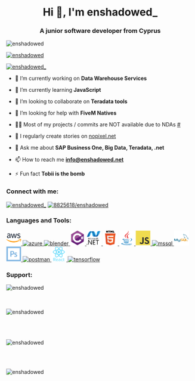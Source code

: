 <h1 align="center">Hi 👋, I'm enshadowed_</h1>
<h3 align="center">A junior software developer from Cyprus</h3>

<p align="left"> <img src="https://komarev.com/ghpvc/?username=enshadowed&label=Profile%20views&color=e75f04&style=flat-square" alt="enshadowed" /> </p>

<p align="left"> <a href="https://github.com/ryo-ma/github-profile-trophy"><img src="https://github-profile-trophy.vercel.app/?username=enshadowed" alt="enshadowed" /></a> </p>

<p align="left"> <a href="https://twitter.com/enshadowed_" target="blank"><img src="https://img.shields.io/twitter/follow/enshadowed_?logo=twitter&style=for-the-badge" alt="enshadowed_" /></a> </p>

- 🔭 I’m currently working on **Data Warehouse Services**

- 🌱 I’m currently learning **JavaScript**

- 👯 I’m looking to collaborate on **Teradata tools**

- 🤝 I’m looking for help with **FiveM Natives**

- 👨‍💻 Most of my projects / commits are NOT available due to NDAs [#](#)

- 📝 I regularly create stories on [nopixel.net](https://nopixel.net)

- 💬 Ask me about **SAP Business One, Big Data, Teradata, .net**

- 📫 How to reach me **info@enshadowed.net**

- ⚡ Fun fact **Tobii is the bomb**

<h3 align="left">Connect with me:</h3>
<p align="left">
<a href="https://twitter.com/enshadowed_" target="blank"><img align="center" src="https://raw.githubusercontent.com/rahuldkjain/github-profile-readme-generator/master/src/images/icons/Social/twitter.svg" alt="enshadowed_" height="30" width="40" /></a>
<a href="https://stackoverflow.com/users/8825618/enshadowed" target="blank"><img align="center" src="https://raw.githubusercontent.com/rahuldkjain/github-profile-readme-generator/master/src/images/icons/Social/stack-overflow.svg" alt="8825618/enshadowed" height="30" width="40" /></a>
</p>

<h3 align="left">Languages and Tools:</h3>
<p align="left"> <a href="https://aws.amazon.com" target="_blank" rel="noreferrer"> <img src="https://raw.githubusercontent.com/devicons/devicon/master/icons/amazonwebservices/amazonwebservices-original-wordmark.svg" alt="aws" width="40" height="40"/> </a> <a href="https://azure.microsoft.com/en-in/" target="_blank" rel="noreferrer"> <img src="https://www.vectorlogo.zone/logos/microsoft_azure/microsoft_azure-icon.svg" alt="azure" width="40" height="40"/> </a> <a href="https://www.blender.org/" target="_blank" rel="noreferrer"> <img src="https://download.blender.org/branding/community/blender_community_badge_white.svg" alt="blender" width="40" height="40"/> </a> <a href="https://www.w3schools.com/cs/" target="_blank" rel="noreferrer"> <img src="https://raw.githubusercontent.com/devicons/devicon/master/icons/csharp/csharp-original.svg" alt="csharp" width="40" height="40"/> </a> <a href="https://dotnet.microsoft.com/" target="_blank" rel="noreferrer"> <img src="https://raw.githubusercontent.com/devicons/devicon/master/icons/dot-net/dot-net-original-wordmark.svg" alt="dotnet" width="40" height="40"/> </a> <a href="https://www.w3.org/html/" target="_blank" rel="noreferrer"> <img src="https://raw.githubusercontent.com/devicons/devicon/master/icons/html5/html5-original-wordmark.svg" alt="html5" width="40" height="40"/> </a> <a href="https://www.java.com" target="_blank" rel="noreferrer"> <img src="https://raw.githubusercontent.com/devicons/devicon/master/icons/java/java-original.svg" alt="java" width="40" height="40"/> </a> <a href="https://developer.mozilla.org/en-US/docs/Web/JavaScript" target="_blank" rel="noreferrer"> <img src="https://raw.githubusercontent.com/devicons/devicon/master/icons/javascript/javascript-original.svg" alt="javascript" width="40" height="40"/> </a> <a href="https://www.microsoft.com/en-us/sql-server" target="_blank" rel="noreferrer"> <img src="https://www.svgrepo.com/show/303229/microsoft-sql-server-logo.svg" alt="mssql" width="40" height="40"/> </a> <a href="https://www.mysql.com/" target="_blank" rel="noreferrer"> <img src="https://raw.githubusercontent.com/devicons/devicon/master/icons/mysql/mysql-original-wordmark.svg" alt="mysql" width="40" height="40"/> </a> <a href="https://www.photoshop.com/en" target="_blank" rel="noreferrer"> <img src="https://raw.githubusercontent.com/devicons/devicon/master/icons/photoshop/photoshop-line.svg" alt="photoshop" width="40" height="40"/> </a> <a href="https://postman.com" target="_blank" rel="noreferrer"> <img src="https://www.vectorlogo.zone/logos/getpostman/getpostman-icon.svg" alt="postman" width="40" height="40"/> </a> <a href="https://reactjs.org/" target="_blank" rel="noreferrer"> <img src="https://raw.githubusercontent.com/devicons/devicon/master/icons/react/react-original-wordmark.svg" alt="react" width="40" height="40"/> </a> <a href="https://www.tensorflow.org" target="_blank" rel="noreferrer"> <img src="https://www.vectorlogo.zone/logos/tensorflow/tensorflow-icon.svg" alt="tensorflow" width="40" height="40"/> </a> </p>

<h3 align="left">Support:</h3>
<p><a href="https://www.buymeacoffee.com/enshadowed"> <img align="left" src="https://cdn.buymeacoffee.com/buttons/v2/default-yellow.png" height="50" width="210" alt="enshadowed" /></a></p><br><br><br>

<p><img align="left" src="https://github-readme-stats.vercel.app/api/top-langs?username=enshadowed&show_icons=true&theme=dark&locale=en&layout=compact" alt="enshadowed" /></p><br><br><br><br>

<p>&nbsp;<img align="left" src="https://github-readme-stats.vercel.app/api?username=enshadowed&show_icons=true&theme=dark&locale=en" alt="enshadowed" /></p><br><br>

<p><img align="left" src="https://github-readme-streak-stats.herokuapp.com/?user=enshadowed&theme=dark" alt="enshadowed" /></p>
